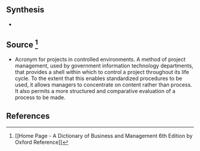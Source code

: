 ## Synthesis
- 
## Source [^1]
- Acronym for projects in controlled environments. A method of project management, used by government information technology departments, that provides a shell within which to control a project throughout its life cycle. To the extent that this enables standardized procedures to be used, it allows managers to concentrate on content rather than process. It also permits a more structured and comparative evaluation of a process to be made.
## References

[^1]: [[Home Page - A Dictionary of Business and Management 6th Edition by Oxford Reference]]